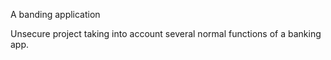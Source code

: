 
A banding application

Unsecure project taking into account several normal functions of a banking app.
